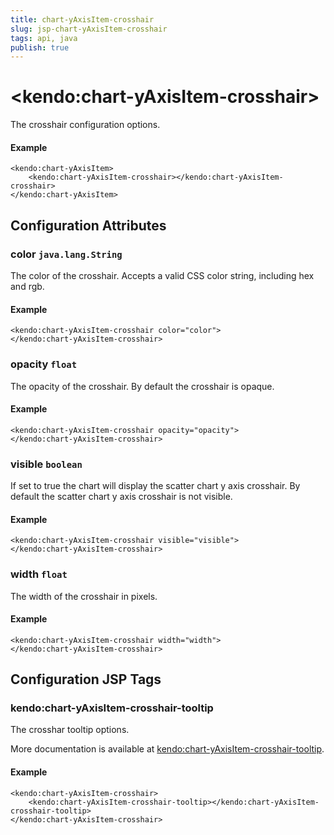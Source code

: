 ```yaml
---
title: chart-yAxisItem-crosshair
slug: jsp-chart-yAxisItem-crosshair
tags: api, java
publish: true
---
```


# \<kendo:chart-yAxisItem-crosshair\>

The crosshair configuration options.

#### Example
    <kendo:chart-yAxisItem>
        <kendo:chart-yAxisItem-crosshair></kendo:chart-yAxisItem-crosshair>
    </kendo:chart-yAxisItem>

## Configuration Attributes

### color `java.lang.String`

The color of the crosshair. Accepts a valid CSS color string, including hex and rgb.

#### Example
    <kendo:chart-yAxisItem-crosshair color="color">
    </kendo:chart-yAxisItem-crosshair>

### opacity `float`

The opacity of the crosshair. By default the crosshair is opaque.

#### Example
    <kendo:chart-yAxisItem-crosshair opacity="opacity">
    </kendo:chart-yAxisItem-crosshair>

### visible `boolean`

If set to true the chart will display the scatter chart y axis crosshair. By default the scatter chart y axis crosshair is not visible.

#### Example
    <kendo:chart-yAxisItem-crosshair visible="visible">
    </kendo:chart-yAxisItem-crosshair>

### width `float`

The width of the crosshair in pixels.

#### Example
    <kendo:chart-yAxisItem-crosshair width="width">
    </kendo:chart-yAxisItem-crosshair>


##  Configuration JSP Tags

### kendo:chart-yAxisItem-crosshair-tooltip

The crosshar tooltip options.

More documentation is available at [kendo:chart-yAxisItem-crosshair-tooltip](chart/yaxisitem-crosshair-tooltip).

#### Example

    <kendo:chart-yAxisItem-crosshair>
        <kendo:chart-yAxisItem-crosshair-tooltip></kendo:chart-yAxisItem-crosshair-tooltip>
    </kendo:chart-yAxisItem-crosshair>

 
